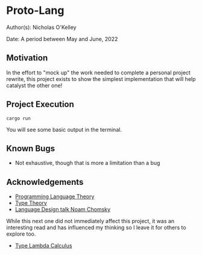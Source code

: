 # Proto-Lang

Author(s): Nicholas O'Kelley

Date: A period between May and June, 2022

## Motivation

In the effort to "mock up" the work needed to complete a personal project rewrite,
this project exists to show the simplest implementation that will help catalyst
the other one!

## Project Execution

```
cargo run
```

You will see some basic output in the terminal.

## Known Bugs

- Not exhaustive, though that is more a limitation than a bug

## Acknowledgements

- [Programming Language Theory](https://en.wikipedia.org/wiki/Programming_language_theory)
- [Type Theory](https://en.wikipedia.org/wiki/Type_theory)
- [Language Design talk Noam Chomsky](https://www.youtube.com/watch?v=MLk47AMBdTA)

While this next one did not immediately affect this project, it was an interesting read
and has influenced my thinking so I leave it for others to explore too.

- [Type Lambda Calculus](https://en.wikipedia.org/wiki/Typed_lambda_calculus)
